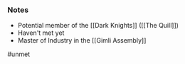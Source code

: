### Notes

- Potential member of the [[Dark Knights]] ([[The Quill]])
- Haven't met yet
- Master of Industry in the [[Gimli Assembly]]

#unmet